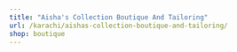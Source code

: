 ```yaml
---
title: "Aisha's Collection Boutique And Tailoring"
url: /karachi/aishas-collection-boutique-and-tailoring/
shop: boutique
---
```

